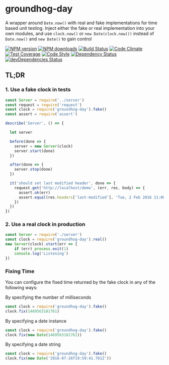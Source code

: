# groundhog-day
A wrapper around ```Date.now()``` with real and fake implementations for time based unit testing. Inject either the fake or real implementation into your own modules, and use ```clock.now()``` or ```new Date(clock.now())``` instead of ```Date.now()``` and ```new Date()``` to gain control

[![NPM version](https://img.shields.io/npm/v/groundhog-day.svg?style=flat-square)](https://www.npmjs.com/package/groundhog-day)
[![NPM downloads](https://img.shields.io/npm/dm/groundhog-day.svg?style=flat-square)](https://www.npmjs.com/package/groundhog-day)
[![Build Status](https://img.shields.io/travis/guidesmiths/groundhog-day/master.svg)](https://travis-ci.org/guidesmiths/groundhog-day)
[![Code Climate](https://codeclimate.com/github/guidesmiths/groundhog-day/badges/gpa.svg)](https://codeclimate.com/github/guidesmiths/groundhog-day)
[![Test Coverage](https://codeclimate.com/github/guidesmiths/groundhog-day/badges/coverage.svg)](https://codeclimate.com/github/guidesmiths/groundhog-day/coverage)
[![Code Style](https://img.shields.io/badge/code%20style-imperative-brightgreen.svg)](https://github.com/guidesmiths/eslint-config-imperative)
[![Dependency Status](https://david-dm.org/guidesmiths/groundhog-day.svg)](https://david-dm.org/guidesmiths/groundhog-day)
[![devDependencies Status](https://david-dm.org/guidesmiths/groundhog-day/dev-status.svg)](https://david-dm.org/guidesmiths/groundhog-day?type=dev)

## TL;DR

### 1. Use a fake clock in tests
```js
const Server = require('../server')
const request = require('request')
const clock = require('groundhog-day').fake()
const assert = require('assert')

describe('Server', () => {

  let server

  before(done => {
    server = new Server(clock)
    server.start(done)
  })

  after(done => {
    server.stop(done)
  })

  it('should set last modified header', done => {
    request.get('http://localhost/demo', (err, res, body) => {
      assert.ok(err)
      assert.equal(res.headers['last-modified'], 'Tue, 2 Feb 2016 11:00:00 GMT')  // Groundhog Day
    })
  })
})
```

### 2. Use a real clock in production
```js
const Server = require('./server')
const clock = require('groundhog-day').real()
new Server(clock).start(err => {
    if (err) process.exit(1)
    console.log('Listening')
})
```

### Fixing Time
You can configure the fixed time returned by the fake clock in any of the following ways:

By specifying the number of milliseconds
```js
const clock = require('groundhog-day').fake()
clock.fix(1469563181761)
```

By specifying a date instance
```js
const clock = require('groundhog-day').fake()
clock.fix(new Date(1469563181761))
```

By specifying a date string
```js
const clock = require('groundhog-day').fake()
clock.fix(new Date('2016-07-26T19:59:41.761Z'))
```
